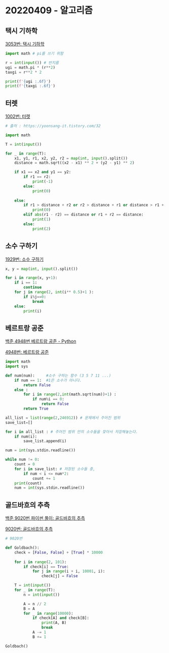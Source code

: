 # 20220409 - 알고리즘

## 택시 기하학

[3053번: 택시 기하학](https://www.acmicpc.net/problem/3053)

```python
import math # pi를 쓰기 위함

r = int(input()) # 반지름
ugi = math.pi * (r**2)
taxgi = r**2 * 2

print(f'{ugi :.6f}')
print(f'{taxgi :.6f}')
```

## 터렛

[1002번: 터렛](https://www.acmicpc.net/problem/1002)

```python
# 출처 : https://yoonsang-it.tistory.com/32

import math

T = int(input())

for _ in range(T):
    x1, y1, r1, x2, y2, r2 = map(int, input().split())
    distance = math.sqrt((x2 - x1) ** 2 + (y2 - y1) ** 2)

    if x1 == x2 and y1 == y2:
        if r1 == r2:
            print(-1)
        else:
            print(0)
    
    else:
        if r1 > distance + r2 or r2 > distance + r1 or distance > r1 + r2:
            print(0)
        elif abs(r1 - r2) == distance or r1 + r2 == distance:
            print(1)
        else:
            print(2)
```

## 소수 구하기

[1929번: 소수 구하기](https://www.acmicpc.net/problem/1929)

```python
x, y = map(int, input().split())

for i in range(x, y+1):
    if i == 1:
        continue
    for j in range(2, int(i** 0.5)+1 ):
        if i%j==0:
            break
    else:
        print(i)
```

## 베르트랑 공준

[백준 4948번 베르트랑 공준 - Python](https://velog.io/@pmk4236/%EB%B0%B1%EC%A4%80-4948%EB%B2%88-%EB%B2%A0%EB%A5%B4%ED%8A%B8%EB%9E%91-%EA%B3%B5%EC%A4%80-Python)

[4948번: 베르트랑 공준](https://www.acmicpc.net/problem/4948)

```python
import math
import sys

def num(num):     #소수 구하는 함수 (3 5 7 11 ...)
    if num == 1:  #1은 소수가 아니다.
        return False
    else :
        for i in range(2,int(math.sqrt(num))+1) :
            if num%i == 0:
                return False
        return True

all_list = list(range(2,246912)) # 문제에서 주어진 범위
save_list=[]

for i in all_list : # 주어진 범위 안의 소수들을 찾아서 저장해놓는다.
    if num(i):
        save_list.append(i)

num = int(sys.stdin.readline())

while num != 0:
    count = 0
    for i in save_list: # 저장된 소수들 중,
        if num < i <= num*2:
            count += 1
    print(count)
    num = int(sys.stdin.readline())
```

## 골드바흐의 추측

[백준 9020번 파이썬 풀이: 골드바흐의 추측](https://yoonsang-it.tistory.com/31)

[9020번: 골드바흐의 추측](https://www.acmicpc.net/problem/9020)

```python
# 9020번

def Goldbach():
    check = [False, False] + [True] * 10000
    
    for i in range(2, 101):
        if check[i] == True:
            for j in range(i + i, 10001, i):
                check[j] = False

    T = int(input())
    for _ in range(T):
        n = int(input())

        A = n // 2
        B = A
        for _ in range(10000):
            if check[A] and check[B]:
                print(A, B)
                break
            A -= 1
            B += 1

Goldbach()
```